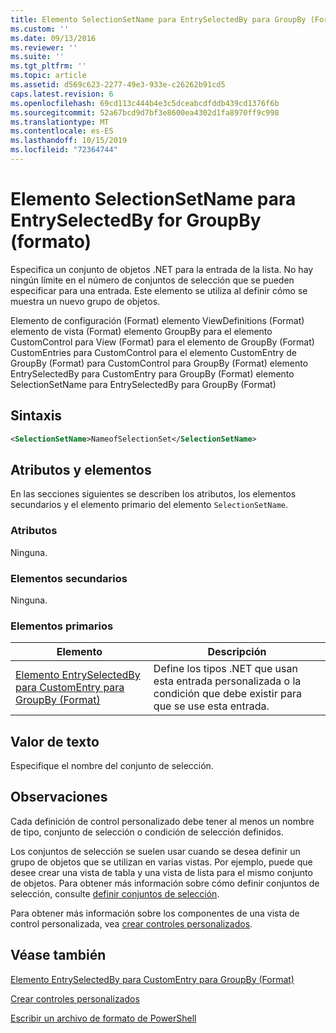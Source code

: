 ```yaml
---
title: Elemento SelectionSetName para EntrySelectedBy para GroupBy (Format) | Microsoft Docs
ms.custom: ''
ms.date: 09/13/2016
ms.reviewer: ''
ms.suite: ''
ms.tgt_pltfrm: ''
ms.topic: article
ms.assetid: d569c623-2277-49e3-933e-c26262b91cd5
caps.latest.revision: 6
ms.openlocfilehash: 69cd113c444b4e3c5dceabcdfddb439cd1376f6b
ms.sourcegitcommit: 52a67bcd9d7bf3e8600ea4302d1fa8970ff9c998
ms.translationtype: MT
ms.contentlocale: es-ES
ms.lasthandoff: 10/15/2019
ms.locfileid: "72364744"
---
```

# <a name="selectionsetname-element-for-entryselectedby-for-groupby-format"></a>Elemento SelectionSetName para EntrySelectedBy for GroupBy (formato)

Especifica un conjunto de objetos .NET para la entrada de la lista. No hay ningún límite en el número de conjuntos de selección que se pueden especificar para una entrada. Este elemento se utiliza al definir cómo se muestra un nuevo grupo de objetos.

Elemento de configuración (Format) elemento ViewDefinitions (Format) elemento de vista (Format) elemento GroupBy para el elemento CustomControl para View (Format) para el elemento de GroupBy (Format) CustomEntries para CustomControl para el elemento CustomEntry de GroupBy (Format) para CustomControl para GroupBy (Format) elemento EntrySelectedBy para CustomEntry para GroupBy (Format) elemento SelectionSetName para EntrySelectedBy para GroupBy (Format)

## <a name="syntax"></a>Sintaxis

```xml
<SelectionSetName>NameofSelectionSet</SelectionSetName>
```

## <a name="attributes-and-elements"></a>Atributos y elementos

En las secciones siguientes se describen los atributos, los elementos secundarios y el elemento primario del elemento `SelectionSetName`.

### <a name="attributes"></a>Atributos

Ninguna.

### <a name="child-elements"></a>Elementos secundarios

Ninguna.

### <a name="parent-elements"></a>Elementos primarios

|Elemento|Descripción|
|-------------|-----------------|
|[Elemento EntrySelectedBy para CustomEntry para GroupBy (Format)](./entryselectedby-element-for-customentry-for-groupby-format.md)|Define los tipos .NET que usan esta entrada personalizada o la condición que debe existir para que se use esta entrada.|

## <a name="text-value"></a>Valor de texto

Especifique el nombre del conjunto de selección.

## <a name="remarks"></a>Observaciones

Cada definición de control personalizado debe tener al menos un nombre de tipo, conjunto de selección o condición de selección definidos.

Los conjuntos de selección se suelen usar cuando se desea definir un grupo de objetos que se utilizan en varias vistas. Por ejemplo, puede que desee crear una vista de tabla y una vista de lista para el mismo conjunto de objetos. Para obtener más información sobre cómo definir conjuntos de selección, consulte [definir conjuntos de selección](./defining-selection-sets.md).

Para obtener más información sobre los componentes de una vista de control personalizada, vea [crear controles personalizados](./creating-custom-controls.md).

## <a name="see-also"></a>Véase también

[Elemento EntrySelectedBy para CustomEntry para GroupBy (Format)](./entryselectedby-element-for-customentry-for-groupby-format.md)

[Crear controles personalizados](./creating-custom-controls.md)

[Escribir un archivo de formato de PowerShell](./writing-a-powershell-formatting-file.md)
